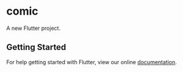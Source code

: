 # comic

A new Flutter project.

## Getting Started

For help getting started with Flutter, view our online
[documentation](https://flutter.io/).
